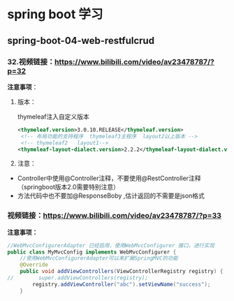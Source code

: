 # spring boot 学习



## spring-boot-04-web-restfulcrud

### 32.视频链接：https://www.bilibili.com/video/av23478787/?p=32

**注意事项**：

1. 版本：

   thymeleaf注入自定义版本

   ```xml
   <thymeleaf.version>3.0.10.RELEASE</thymeleaf.version>
   	<!-- 布局功能的支持程序  thymeleaf3主程序  layout2以上版本 -->
   	<!-- thymeleaf2   layout1-->
   <thymeleaf-layout-dialect.version>2.2.2</thymeleaf-layout-dialect.version>
   ```

2. 注意：

- Controller中使用@Controller注释，不要使用@RestController注释 （springboot版本2.0需要特别注意）
- 方法代码中也不要加@ResponseBoby ,估计返回的不需要是json格式



### 视频链接：https://www.bilibili.com/video/av23478787/?p=33

**注意事项：**

```java
//WebMvcConfigurerAdapter 已经启用，使用WebMvcConfigurer 接口，进行实现
public class MyMvcConfig implements WebMvcConfigurer {
    //使用WebMvcConfigurerAdapter可以来扩展SpringMVC的功能
    @Override
    public void addViewControllers(ViewControllerRegistry registry) {
//        super.addViewControllers(registry);
        registry.addViewController("abc").setViewName("success");
    }
```













